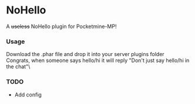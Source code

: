 # NoHello
A ~~useless~~ NoHello plugin for Pocketmine-MP!
### Usage
Download the .phar file and drop it into your server plugins folder\
Congrats, when someone says hello/hi it will reply "Don't just say hello/hi in the chat"\
### TODO
- Add config
